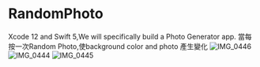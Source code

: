# RandomPhoto
Xcode 12 and Swift 5,We will specifically build a Photo Generator app.
當每按一次Random Photo,使background color and photo 產生變化
![IMG_0446](https://user-images.githubusercontent.com/74231280/157062941-0178c108-7a9a-407e-a627-08e9a9347447.jpg)
![IMG_0444](https://user-images.githubusercontent.com/74231280/157062957-c90bdf07-49e1-477b-a170-f6c249e8de1c.jpg)
![IMG_0445](https://user-images.githubusercontent.com/74231280/157062970-96e2ed6d-5731-4852-8e7b-502f5183b680.jpg)

